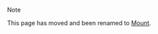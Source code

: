 <!-- markdownlint-disable MD041 -->

> [!NOTE]
> This page has moved and been renamed to [Mount](/concepts/intercept).
